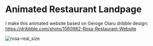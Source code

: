 # Animated Restaurant Landpage

I make this animated website based on Geroge Olaru dribble design: https://dribbble.com/shots/1560982-Rosa-Restaurant-Website

![rosa-real_size](https://user-images.githubusercontent.com/15688786/75584569-cb1f5a80-5a4e-11ea-8147-628d8ce19f5f.jpg)
